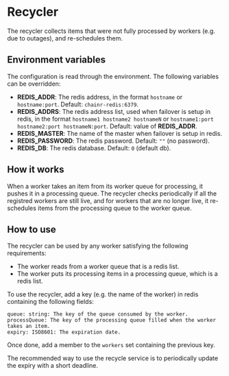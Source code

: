 # Recycler
The recycler collects items that were not fully processed by workers (e.g. due to outages), and re-schedules them.

## Environment variables
The configuration is read through the environment. The following variables can be overridden:
- **REDIS_ADDR**: The redis address, in the format `hostname` or `hostname:port`. Default: `chainr-redis:6379`.
- **REDIS_ADDRS**: The redis address list, used when failover is setup in redis, in the format `hostname1 hostname2 hostnameN` or `hostname1:port hostname2:port hostnameN:port`. Default: value of **REDIS_ADDR**.
- **REDIS_MASTER**: The name of the master when failover is setup in redis.
- **REDIS_PASSWORD**: The redis password. Default: `""` (no password).
- **REDIS_DB**: The redis database. Default: `0` (default db).

## How it works
When a worker takes an item from its worker queue for processing, it pushes it in a processing queue. The recycler checks periodically if all the registred workers are still live, and for workers that are no longer live, it re-schedules items from the processing queue to the worker queue.

## How to use
The recycler can be used by any worker satisfying the following requirements:
- The worker reads from a worker queue that is a redis list.
- The worker puts its processing items in a processing queue, which is a redis list.

To use the recycler, add a key (e.g. the name of the worker) in redis containing the following fields:
```
queue: string: The key of the queue consumed by the worker.
processQueue: The key of the processing queue filled when the worker takes an item.
expiry: ISO8601: The expiration date.
```
Once done, add a member to the `workers` set containing the previous key.

The recommended way to use the recycle service is to periodically update the expiry with a short deadline.
